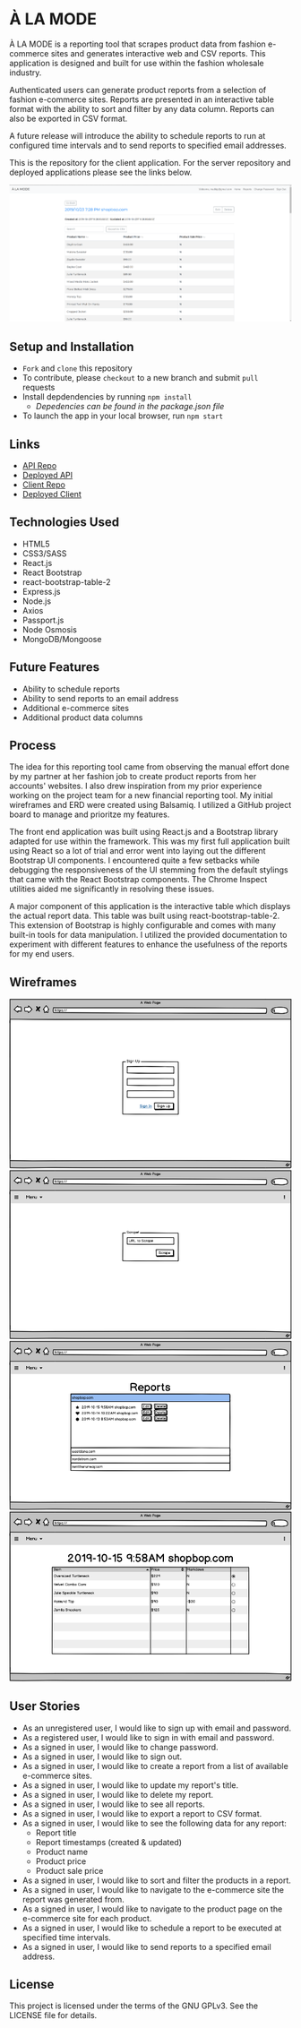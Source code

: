 # À LA MODE

À LA MODE is a reporting tool that scrapes product data from fashion e-commerce sites and generates interactive web and CSV reports. This application is designed and built for use within the fashion wholesale industry.

Authenticated users can generate product reports from a selection of fashion e-commerce sites. Reports are presented in an interactive table format with the ability to sort and filter by any data column. Reports can also be exported in CSV format.

A future release will introduce the ability to schedule reports to run at configured time intervals and to send reports to specified email addresses.

This is the repository for the client application. For the server repository and deployed applications please see the links below.

![Application Screenshot](https://github.com/dnnyp/alamode-client/blob/master/public/A%20LA%20MODE%20screenshot.png?raw=true)

## Setup and Installation
- ```Fork``` and ```clone``` this repository
- To contribute, please ```checkout``` to a new branch and submit ```pull``` requests
- Install depdendencies by running ```npm install```
  - *Depedencies can be found in the package.json file*
- To launch the app in your local browser, run ```npm start```

## Links
- [API Repo](https://github.com/dnnyp/alamode-api)
- [Deployed API](https://quiet-thicket-71875.herokuapp.com)
- [Client Repo](https://github.com/dnnyp/alamode-client)
- [Deployed Client](https://dnnyp.github.io/alamode-app-client)

## Technologies Used
- HTML5
- CSS3/SASS
- React.js
- React Bootstrap
- react-bootstrap-table-2
- Express.js
- Node.js
- Axios
- Passport.js
- Node Osmosis
- MongoDB/Mongoose

## Future Features
- Ability to schedule reports
- Ability to send reports to an email address
- Additional e-commerce sites
- Additional product data columns

## Process
The idea for this reporting tool came from observing the manual effort done by my partner at her fashion job to create product reports from her accounts' websites. I also drew inspiration from my prior experience working on the project team for a new financial reporting tool. My initial wireframes and ERD were created using Balsamiq. I utilized a GitHub project board to manage and prioritze my features.

The front end application was built using React.js and a Bootstrap library adapted for use within the framework. This was my first full application built using React so a lot of trial and error went into laying out the different Bootstrap UI components. I encountered quite a few setbacks while debugging the responsiveness of the UI stemming from the default stylings that came with the React Bootstrap components. The Chrome Inspect utilities aided me significantly in resolving these issues.

A major component of this application is the interactive table which displays the actual report data. This table was built using react-bootstrap-table-2. This extension of Bootstrap is highly configurable and comes with many built-in tools for data manipulation. I utilized the provided documentation to experiment with different features to enhance the usefulness of the reports for my end users.

## Wireframes
![Sign Up](https://github.com/dnnyp/alamode-client/blob/master/public/Sign%20Up.png?raw=true)
![Create Report](https://github.com/dnnyp/alamode-client/blob/master/public/Create%20Report.png?raw=true)
![Reports List](https://github.com/dnnyp/alamode-client/blob/master/public/Reports%20List.png?raw=true)
![Report Page](https://github.com/dnnyp/alamode-client/blob/master/public/Report%20Page.png?raw=true)


## User Stories
- As an unregistered user, I would like to sign up with email and password.
- As a registered user, I would like to sign in with email and password.
- As a signed in user, I would like to change password.
- As a signed in user, I would like to sign out.
- As a signed in user, I would like to create a report from a list of available e-commerce sites.
- As a signed in user, I would like to update my report's title.
- As a signed in user, I would like to delete my report.
- As a signed in user, I would like to see all reports.
- As a signed in user, I would like to export a report to CSV format.
- As a signed in user, I would like to see the following data for any report:
  - Report title
  - Report timestamps (created & updated)
  - Product name
  - Product price
  - Product sale price
- As a signed in user, I would like to sort and filter the products in a report.
- As a signed in user, I would like to navigate to the e-commerce site the report was generated from.
- As a signed in user, I would like to navigate to the product page on the e-commerce site for each product.
- As a signed in user, I would like to schedule a report to be executed at specified time intervals.
- As a signed in user, I would like to send reports to a specified email address.

## License
This project is licensed under the terms of the GNU GPLv3. See the LICENSE file for details.
